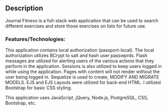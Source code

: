 ## Description

Journal Fitness is a full-stack web application that can be used to search different exercises and store those exercises on lists for future use.

### Features/Technologies:

This application contains local authorization (passport-local). The local authorization utilizes BCrypt to salt and hash user passwprds. Flash messages are utilized for alerting users of the various actions that they perform in the application. Sessions is also utilized to keep users logged in while using the application. Pages with content will not render without the user being logged in. Sequelize is used to create, MODIFY AND MIGRATE MODELS. EJS and EJS Layouts were utilized for back-end HTML. I utilized Bootstrap for basic CSS styling.

This application uses JavaScript, jQuery, Node.js, PostgreSQL, CSS, Bootstrap, etc.

###